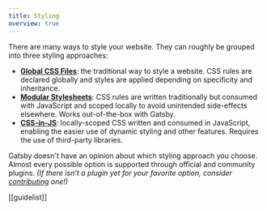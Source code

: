 ```yaml
---
title: Styling
overview: true
---
```


There are many ways to style your website. They can roughly be grouped into three styling approaches:

- [**Global CSS Files**](/docs/global-css/): the traditional way to style a website. CSS rules are declared globally and styles are applied depending on specificity and inheritance.
- [**Modular Stylesheets**](/docs/css-modules): CSS rules are written traditionally but consumed with JavaScript and scoped locally to avoid unintended side-effects elsewhere. Works out-of-the-box with Gatsby.
- [**CSS-in-JS**](/docs/css-in-js/): locally-scoped CSS written and consumed in JavaScript, enabling the easier use of dynamic styling and other features. Requires the use of third-party libraries.

Gatsby doesn't have an opinion about which styling approach you choose. Almost every possible option is supported through official and community plugins. _(If there isn’t a plugin yet for your favorite option, consider [contributing](/docs/creating-plugins) one!)_

[[guidelist]]
